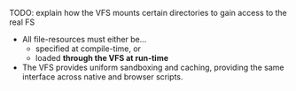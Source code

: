 TODO: explain how the VFS mounts certain directories to gain access to the real FS
- All file-resources must either be...
  - specified at compile-time, or
  - loaded **through the VFS at run-time**
- The VFS provides uniform sandboxing and caching, providing the same interface across native and browser scripts.